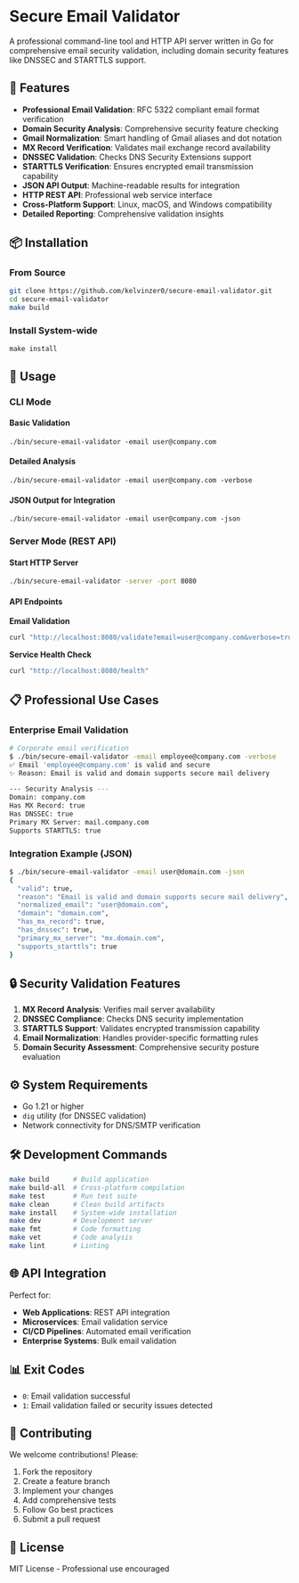 # Secure Email Validator

A professional command-line tool and HTTP API server written in Go for comprehensive email security validation, including domain security features like DNSSEC and STARTTLS support.

## 🚀 Features

- **Professional Email Validation**: RFC 5322 compliant email format verification
- **Domain Security Analysis**: Comprehensive security feature checking
- **Gmail Normalization**: Smart handling of Gmail aliases and dot notation
- **MX Record Verification**: Validates mail exchange record availability
- **DNSSEC Validation**: Checks DNS Security Extensions support
- **STARTTLS Verification**: Ensures encrypted email transmission capability
- **JSON API Output**: Machine-readable results for integration
- **HTTP REST API**: Professional web service interface
- **Cross-Platform Support**: Linux, macOS, and Windows compatibility
- **Detailed Reporting**: Comprehensive validation insights

## 📦 Installation

### From Source

```bash
git clone https://github.com/kelvinzer0/secure-email-validator.git
cd secure-email-validator
make build
```

### Install System-wide

```
make install
```

## 🔧 Usage

### CLI Mode

#### Basic Validation
```
./bin/secure-email-validator -email user@company.com
```

#### Detailed Analysis
```
./bin/secure-email-validator -email user@company.com -verbose
```

#### JSON Output for Integration
```
./bin/secure-email-validator -email user@company.com -json
```

### Server Mode (REST API)

#### Start HTTP Server
```bash
./bin/secure-email-validator -server -port 8080
```

#### API Endpoints

**Email Validation**
```bash
curl "http://localhost:8080/validate?email=user@company.com&verbose=true"
```

**Service Health Check**
```bash
curl "http://localhost:8080/health"
```

## 📋 Professional Use Cases

### Enterprise Email Validation
```bash
# Corporate email verification
$ ./bin/secure-email-validator -email employee@company.com -verbose
✅ Email 'employee@company.com' is valid and secure
✨ Reason: Email is valid and domain supports secure mail delivery

--- Security Analysis ---
Domain: company.com
Has MX Record: true
Has DNSSEC: true
Primary MX Server: mail.company.com
Supports STARTTLS: true
```

### Integration Example (JSON)
```bash
$ ./bin/secure-email-validator -email user@domain.com -json
{
  "valid": true,
  "reason": "Email is valid and domain supports secure mail delivery",
  "normalized_email": "user@domain.com",
  "domain": "domain.com",
  "has_mx_record": true,
  "has_dnssec": true,
  "primary_mx_server": "mx.domain.com",
  "supports_starttls": true
}
```

## 🔒 Security Validation Features

1. **MX Record Analysis**: Verifies mail server availability
2. **DNSSEC Compliance**: Checks DNS security implementation
3. **STARTTLS Support**: Validates encrypted transmission capability
4. **Email Normalization**: Handles provider-specific formatting rules
5. **Domain Security Assessment**: Comprehensive security posture evaluation

## ⚙️ System Requirements

- Go 1.21 or higher
- `dig` utility (for DNSSEC validation)
- Network connectivity for DNS/SMTP verification

## 🛠️ Development Commands

```bash
make build      # Build application
make build-all  # Cross-platform compilation
make test       # Run test suite
make clean      # Clean build artifacts
make install    # System-wide installation
make dev        # Development server
make fmt        # Code formatting
make vet        # Code analysis
make lint       # Linting
```

## 🌐 API Integration

Perfect for:
- **Web Applications**: REST API integration
- **Microservices**: Email validation service
- **CI/CD Pipelines**: Automated email verification
- **Enterprise Systems**: Bulk email validation

## 📊 Exit Codes

- `0`: Email validation successful
- `1`: Email validation failed or security issues detected

## 🤝 Contributing

We welcome contributions! Please:

1. Fork the repository
2. Create a feature branch
3. Implement your changes
4. Add comprehensive tests
5. Follow Go best practices
6. Submit a pull request

## 📄 License

MIT License - Professional use encouraged
